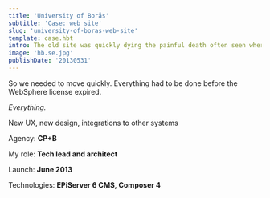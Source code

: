 ```yaml
---
title: 'University of Borås'
subtitle: 'Case: web site'
slug: 'university-of-boras-web-site'
template: case.hbt
intro: The old site was quickly dying the painful death often seen where sites suffer from a chronic case of IBM WebSphere. The end was near.
image: 'hb.se.jpg'
publishDate: '20130531'
---
```


So we needed to move quickly. Everything had to be done before the WebSphere license expired.

_Everything._

New UX, new design, integrations to other systems


Agency: **CP+B**

My role: **Tech lead and architect**

Launch: **June 2013**

Technologies: **EPiServer 6 CMS, Composer 4**
